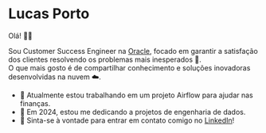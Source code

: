 # Lucas Porto

Olá! 👋🏻

Sou Customer Success Engineer na [Oracle](https://www.oracle.com/br/), focado em garantir a satisfação dos clientes resolvendo os problemas mais inesperados 👀.\
O que mais gosto é de compartilhar conhecimento e soluções inovadoras desenvolvidas na nuvem ☁️.

- 🔭 Atualmente estou trabalhando em um projeto Airflow para ajudar nas finanças.
- 🎲 Em 2024, estou me dedicando a projetos de engenharia de dados.
- 💬 Sinta-se à vontade para entrar em contato comigo no [LinkedIn](https://www.linkedin.com/in/portolucas)!

<!--
**PortoLucas1/PortoLucas1** is a ✨ _special_ ✨ repository because its `README.md` (this file) appears on your GitHub profile.

Here are some ideas to get you started:

- 🔭 I’m currently working on ...
- 🌱 I’m currently learning ...
- 👯 I’m looking to collaborate on ...
- 🤔 I’m looking for help with ...
- 💬 Ask me about ...
- 📫 How to reach me: ...
- 😄 Pronouns: ...
- ⚡ Fun fact: ...
-->
